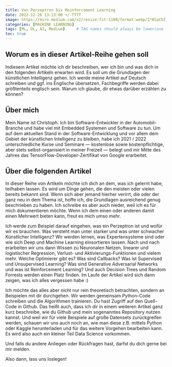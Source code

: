 ```yaml
---
title: Von Perzeptron bis Reinforcement Learning
date: 2022-12-26 13:13:00 +/-TTTT
image: https://miro.medium.com/v2/resize:fit:1100/format:webp/1*BlpCbI_b-wzHVlW3IpHDkA.png
categories: [MACHINE LEARNING]
tags: [ML, DL, AI, Medium]     # TAG names should always be lowercase
toc: true
---
```



## Worum es in dieser Artikel-Reihe gehen soll
Indiesem Artikel möchte ich dir beschreiben, wer ich bin und was dich in den folgenden Artikeln erwarten wird. Es soll um die Grundlagen der künstlichen Intelligenz gehen. Ich werde meine Artikel auf Deutsch schreiben und ggf. ins Englische übersetzen. Fachbegriffe werden dabei größtenteils englisch sein. Warum ich glaube, dir etwas darüber erzählen zu können?

## Über mich
Mein Name ist Christoph. Ich bin Software-Entwickler in der Automobil-Branche und habe viel mit Embedded Systemen und Software zu tun. Um auf dem aktuellen Stand in der Software-Entwicklung und vor allem dem Gebiet der künstlichen Intelligenz zu bleiben, habe ich 2021 / 2022 unterschiedliche Kurse und Seminare — kostenlose sowie kostenpflichtige, aber stets selbst-organisiert in meiner Freizeit — belegt und mir Mitte des Jahres das TensorFlow-Developer-Zertifikat von Google erarbeitet.

## Über die folgenden Artikel
In dieser Reihe von Artikeln möchte ich dich an dem, was ich gelernt habe, teilhaben lassen. Es wird um Dinge gehen, die den meisten oder vielen bereits bekannt sind. Wenn sich aber jemand hierher verirrt, die oder der ganz neu in dem Thema ist, hoffe ich, die Grundlagen ausreichend genug beschrieben zu haben. Ich schreibe es aber auch nieder, weil ich es für mich dokumentieren möchte. Wenn ich dem einen oder anderen damit einen Mehrwert bieten kann, freut es mich umso mehr.

Ich werde zum Beispiel darauf eingehen, was ein Perzeptron ist und wofür wir es brauchen. Was versteht man unter starker und was unter schwacher Künstlicher Intelligenz? Wir werden lernen, was Expertensysteme sind oder wie sich Deep und Machine Learning einsortieren lassen.
Nach und nach erarbeiten wir uns dann Wissen zu Neuronalen Netzen, linearer und logistischer Regression, Verlust- und Aktivierungs-Funktionen und vielem mehr. Welche Optimierer gibt es? Was sind Callbacks? Was ist Supervised und Unsupervised Learning? Was sind Generative Adversarial Networks und was ist Reinforcement Learning? Und auch Decision Trees und Random Forrests werden einen Platz finden. Im Laufe der Artikel wird sich dann zeigen, was ich alles vergessen habe :)

Ich möchte das alles aber nicht nur rein theoretisch betrachten, sondern an Beispielen mit dir durchgehen. Wir werden gemeinsam Python-Code schreiben und die Algorithmen trainieren. Du hast Zugriff auf den Quell-Code in Github. Das heißt auch, dass ich dir in einem weiteren Artikel ganz kurz beschreibe, wie du Github und mein sogenanntes Repository nutzen kannst. Und weil wir für viele Beispiele auf große Datensets zurückgreifen werden, schauen wir uns auch noch an, wie man diese z.B. mittels Python oder Kaggle herunterladen und für das weitere Vorgehen bearbeiten kann. Es wird also auch ein kleiner Teil Data Science vorkommen.

Und falls du andere Anliegen oder Rückfragen hast, darfst du dich gerne bei mir melden.

Also dann, lass uns loslegen!
